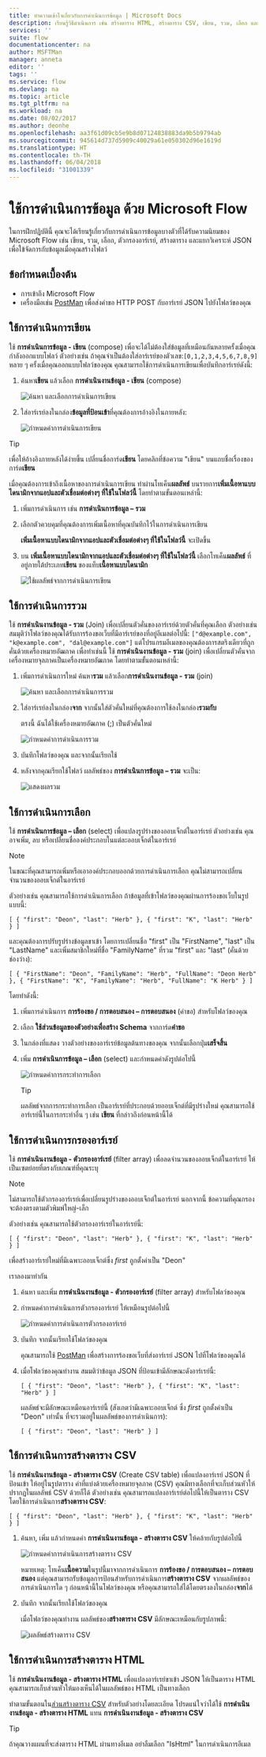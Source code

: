 ```yaml
---
title: ทำความเข้าใจเกี่ยวกับการดำเนินการข้อมูล | Microsoft Docs
description: เรียนรู้วิธีดำเนินการ เช่น สร้างตาราง HTML, สร้างตาราง CSV, เขียน, รวม, เลือก และตัวกรองอาร์เรย์ด้วย Microsoft Flow
services: ''
suite: flow
documentationcenter: na
author: MSFTMan
manager: anneta
editor: ''
tags: ''
ms.service: flow
ms.devlang: na
ms.topic: article
ms.tgt_pltfrm: na
ms.workload: na
ms.date: 08/02/2017
ms.author: deonhe
ms.openlocfilehash: aa3f61d09cb5e9b8d07124838883da9b5b9794ab
ms.sourcegitcommit: 945614d737d5909c40029a61e050302d96e1619d
ms.translationtype: HT
ms.contentlocale: th-TH
ms.lasthandoff: 06/04/2018
ms.locfileid: "31001339"
---
```

# <a name="use-data-operations-with-microsoft-flow"></a>ใช้การดำเนินการข้อมูล ด้วย Microsoft Flow
ในการฝึกปฏิบัตินี้ คุณจะได้เรียนรู้เกี่ยวกับการดำเนินการข้อมูลบางตัวที่ได้รับความนิยมของ Microsoft Flow เช่น เขียน, รวม, เลือก, ตัวกรองอาร์เรย์, สร้างตาราง และแยกวิเคราะห์ JSON เพื่อใข้จัดการกับข้อมูลเมื่อคุณสร้างโฟลว์

## <a name="prerequisites"></a>ข้อกำหนดเบื้องต้น
* การเข้าถึง Microsoft Flow
* เครื่องมือเช่น [PostMan](https://www.getpostman.com/postman) เพื่อส่งคำขอ HTTP POST กับอาร์เรย์ JSON ไปยังโฟลว์ของคุณ

## <a name="use-the-compose-action"></a>ใช้การดำเนินการเขียน
ใช้ **การดำเนินการข้อมูล - เขียน** (compose) เพื่อจะได้ไม่ต้องใส่ข้อมูลที่เหมือนกันหลายครั้งเมื่อคุณกำลังออกแบบโฟลว์ ตัวอย่างเช่น ถ้าคุณจำเป็นต้องใส่อาร์เรย์ของตัวเลข:````[0,1,2,3,4,5,6,7,8,9]```` หลาย ๆ ครั้งเมื่อคุณออกแบบโฟลว์ของคุณ คุณสามารถใช้การดำเนินการเขียนเพื่อบันทึกอาร์เรย์ดังนี้:

1. ค้นหา**เขียน** แล้วเลือก **การดำเนินงานข้อมูล - เขียน** (compose)
   
    ![ค้นหา และเลือกการดำเนินการเขียน](./media/data-operations/search-select-compose.png)
2. ใส่อาร์เรย์ลงในกล่อง**ข้อมูลที่ป้อนเข้า**ที่คุณต้องการอ้างอิงในภายหลัง:
   
    ![กำหนดค่าการดำเนินการเขียน](./media/data-operations/add-array-compose.png)

> [!TIP]
> เพื่อให้อ้างอิงภายหลังได้ง่ายขึ้น เปลี่ยนชื่อการ์ด**เขียน** โดยคลิกที่ข้อความ "เขียน" บนแถบชื่อเรื่องของการ์ด**เขียน**
> 
> 

เมื่อคุณต้องการเข้าถึงเนื้อหาของการดำเนินการเขียน ทำผ่านโทเค็น**ผลลัพธ์** บนรายการ**เพิ่มเนื้อหาแบบไดนามิกจากแอปและตัวเชื่อมต่อต่างๆ ที่ใช้ในโฟลว์นี้** โดยทำตามขั้นตอนเหล่านี้:

1. เพิ่มการดำเนินการ เช่น **การดำเนินการข้อมูล – รวม**
2. เลือกตัวควบคุมที่คุณต้องการเพิ่มเนื้อหาที่คุณบันทึกไว้ในการดำเนินการเขียน
   
    **เพิ่มเนื้อหาแบบไดนามิกจากแอปและตัวเชื่อมต่อต่างๆ ที่ใช้ในโฟลว์นี้** จะเปิดขึ้น
3. บน **เพิ่มเนื้อหาแบบไดนามิกจากแอปและตัวเชื่อมต่อต่างๆ ที่ใช้ในโฟลว์นี้** เลือกโทเค็น**ผลลัพธ์** ที่อยู่ภายใต้ประเภท**เขียน** ของแท็บ**เนื้อหาแบบไดนามิก**
   
    ![ใช้ผลลัพธ์จากการดำเนินการเขียน](./media/data-operations/use-compose-output.png)

## <a name="use-the-join-action"></a>ใช้การดำเนินการรวม
ใช้ **การดำเนินงานข้อมูล - รวม** (Join) เพื่อเปลี่ยนตัวคั่นของอาร์เรย์ด้วยตัวคั่นที่คุณเลือก ตัวอย่างเช่น สมมุติว่าโฟลว์ของคุณได้รับการร้องขอเว็บที่มีอาร์เรย์ของที่อยู่อีเมลต่อไปนี้: ````["d@example.com", "k@example.com", "dal@example.com"]```` แต่โปรแกรมอีเมลของคุณต้องการสตริงเดียวที่ถูกคั่นด้วยเครื่องหมายอัฒภาค เพื่อทำเช่นนี้ ใช้ **การดำเนินงานข้อมูล - รวม** (join) เพื่อเปลี่ยนตัวคั่นจากเครื่องหมายจุลภาคเป็นเครื่องหมายอัฒภาค โดยทำตามขั้นตอนเหล่านี้:

1. เพิ่มการดำเนินการใหม่ ค้นหา**รวม** แล้วเลือก**การดำเนินงานข้อมูล - รวม** (join)
   
    ![ค้นหา และเลือกการดำเนินการรวม](./media/data-operations/search-select-join.png)
2. ใส่อาร์เรย์ลงในกล่อง**จาก** จากนั้นใส่ตัวคั่นใหม่ที่คุณต้องการใช้ลงในกล่อง**รวมกับ**
   
    ตรงนี้ ฉันได้ใช้เครื่องหมายอัฒภาค (;) เป็นตัวคั่นใหม่
   
    ![กำหนดค่าการดำเนินการรวม](./media/data-operations/add-array-join.png)
3. บันทึกโฟลว์ของคุณ และจากนั้นเรียกใช้
4. หลังจากคุณเรียกใช้โฟลว์ ผลลัพธ์ของ **การดำเนินการข้อมูล – รวม** จะเป็น:
   
    ![แสดงผลรวม](./media/data-operations/join-output.png)

## <a name="use-the-select-action"></a>ใช้การดำเนินการเลือก
ใช้ **การดำเนินการข้อมูล – เลือก** (select) เพื่อแปลงรูปร่างของออบเจ็กต์ในอาร์เรย์ ตัวอย่างเช่น คุณอาจเพิ่ม, ลบ หรือเปลี่ยนชื่อองค์ประกอบในแต่ละออบเจ็กต์ในอาร์เรย์

> [!NOTE]
> ในขณะที่คุณสามารถเพิ่มหรือเอาองค์ประกอบออกด้วยการดำเนินการเลือก คุณไม่สามารถเปลี่ยนจำนวนของออบเจ็กต์ในอาร์เรย์
> 
> 

ตัวอย่างเช่น คุณสามารถใช้การดำเนินการเลือก ถ้าข้อมูลที่เข้าโฟลว์ของคุณผ่านการร้องขอเว็บในรูปแบบนี้:

````[ { "first": "Deon", "last": "Herb" }, { "first": "K", "last": "Herb" } ]````

และคุณต้องการปรับรูปร่างข้อมูลขาเข้า โดยการเปลี่ยนชื่อ "first" เป็น "FirstName", "last" เป็น "LastName" และเพิ่มสมาชิกใหม่ที่ชื่อ "FamilyName" ที่รวม "first" และ "last" (คั่นด้วยช่องว่าง):

````[ { "FirstName": "Deon", "FamilyName": "Herb", "FullName": "Deon Herb" }, { "FirstName": "K", "FamilyName": "Herb", "FullName": "K Herb" } ]````

โดยทำดังนี้:

1. เพิ่มการดำเนินการ **การร้องขอ / การตอบสนอง – การตอบสนอง** (คำขอ) สำหรับโฟลว์ของคุณ
2. เลือก **ใช้ส่วนข้อมูลของตัวอย่างเพื่อสร้าง Schema** จากการ์ด**คำขอ**
3. ในกล่องที่แสดง วางตัวอย่างของอาร์เรย์ข้อมูลต้นทางของคุณ จากนั้นเลือกปุ่ม**เสร็จสิ้น**
4. เพิ่ม **การดำเนินการข้อมูล – เลือก** (select) และกำหนดค่าดังรูปต่อไปนี้
   
    ![กำหนดค่าการกระทำการเลือก](./media/data-operations/select-card.png)
   
   > [!TIP]
   > ผลลัพธ์จากการกระทำการเลือก เป็นอาร์เรย์ที่ประกอบด้วยออบเจ็กต์ที่มีรูปร่างใหม่ คุณสามารถใช้อาร์เรย์นี้ในการกระทำอื่น ๆ เช่น **เขียน** ที่กล่าวถึงก่อนหน้านี้ได้
   > 
   > 

## <a name="use-the-filter-array-action"></a>ใช้การดำเนินการกรองอาร์เรย์
ใช้ **การดำเนินงานข้อมูล - ตัวกรองอาร์เรย์** (filter array) เพื่อลดจำนวนของออบเจ็กต์ในอาร์เรย์ ให้เป็นเซตย่อยที่ตรงกับเกณฑ์ที่คุณระบุ

> [!NOTE]
> ไม่สามารถใช้ตัวกรองอาร์เรย์เพื่อเปลี่ยนรูปร่างของออบเจ็กต์ในอาร์เรย์ นอกจากนี้ ข้อความที่คุณกรองจะต้องตรงตามตัวพิมพ์ใหญ่-เล็ก
> 
> 

ตัวอย่างเช่น คุณสามารถใช้ตัวกรองอาร์เรย์ในอาร์เรย์นี้:

````[ { "first": "Deon", "last": "Herb" }, { "first": "K", "last": "Herb" } ]````

เพื่อสร้างอาร์เรย์ใหม่ที่มีเฉพาะออบเจ็กต์ซึ่ง *first* ถูกตั้งค่าเป็น "Deon"

เราลองมาทำกัน

1. ค้นหา และเพิ่ม **การดำเนินงานข้อมูล - ตัวกรองอาร์เรย์** (filter array) สำหรับโฟลว์ของคุณ
2. กำหนดค่าการดำเนินการตัวกรองอาร์เรย์ ให้เหมือนรูปต่อไปนี้
   
    ![กำหนดค่าการดำเนินการตัวกรองอาร์เรย์](./media/data-operations/add-configure-filter-array.png)
3. บันทึก จากนั้นเรียกใช้โฟลว์ของคุณ
   
    คุณสามารถใช้ [PostMan](https://www.getpostman.com/postman) เพื่อสร้างการร้องขอเว็บที่ส่งอาร์เรย์ JSON ไปที่โฟลว์ของคุณได้
4. เมื่อโฟลว์ของคุณทำงาน สมมติว่าข้อมูล JSON ที่ป้อนเข้ามีลักษณะดังอาร์เรย์นี้:
   
    ````[ { "first": "Deon", "last": "Herb" }, { "first": "K", "last": "Herb" } ]````
   
    ผลลัพธ์จะมีลักษณะเหมือนอาร์เรย์นี้ (สังเกตว่ามีเฉพาะออบเจ็กต์ ซึ่ง *first* ถูกตั้งค่าเป็น "Deon" เท่านั้น ที่จะรวมอยู่ในผลลัพธ์ของการดำเนินการ):
   
    ````[ { "first": "Deon", "last": "Herb" } ]````

## <a name="use-the-create-csv-table-action"></a>ใช้การดำเนินการสร้างตาราง CSV
ใช้ **การดำเนินงานข้อมูล - สร้างตาราง CSV** (Create CSV table) เพื่อแปลงอาร์เรย์ JSON ที่ป้อนเข้า ให้อยู่ในรูปตาราง ค่าที่แบ่งด้วยเครื่องหมายจุลภาค (CSV) คุณมีทางเลือกที่จะเก็บส่วนหัวให้ปรากฏในผลลัพธ์ CSV ด้วยก็ได้ ตัวอย่างเช่น คุณสามารถแปลงอาร์เรย์ต่อไปนี้ให้เป็นตาราง CSV โดยใช้การดำเนินการ**สร้างตาราง CSV**:

````[ { "first": "Deon", "last": "Herb" }, { "first": "K", "last": "Herb" } ]````

1. ค้นหา, เพิ่ม แล้วกำหนดค่า **การดำเนินงานข้อมูล - สร้างตาราง CSV** ให้คล้ายกับรูปต่อไปนี้
   
    ![กำหนดค่าการดำเนินการสร้างตาราง CSV](./media/data-operations/create-csv-table.png)
   
    หมายเหตุ: โทเค็น**เนื้อความ**ในรูปนี้มาจากการดำเนินการ **การร้องขอ / การตอบสนอง – การตอบสนอง** แต่คุณสามารถรับข้อมูลการป้อนสำหรับการดำเนินการ**สร้างตาราง CSV** จากผลลัพธ์ของการดำเนินการใด ๆ ก่อนหน้านี้ในโฟลว์ของคุณ หรือคุณสามารถใส่ได้โดยตรงลงในกล่อง**จาก**ได้
2. บันทึก จากนั้นเรียกใช้โฟลว์ของคุณ
   
    เมื่อโฟลว์ของคุณทำงาน ผลลัพธ์ของ**สร้างตาราง CSV** มีลักษณะเหมือนกับรูปภาพนี้:
   
    ![ผลลัพธ์สร้างตาราง CSV](./media/data-operations/create-csv-table-output.png)

## <a name="use-the-create-html-table-action"></a>ใช้การดำเนินการสร้างตาราง HTML
ใช้ **การดำเนินงานข้อมูล - สร้างตาราง HTML** เพื่อแปลงอาร์เรย์ขาเข้า JSON ให้เป็นตาราง HTML คุณสามารถเก็บส่วนหัวให้มองเห็นได้ในผลลัพธ์ของ HTML เป็นทางเลือก

ทำตามขั้นตอนใน[ส่วนสร้างตาราง CSV](#use-the-create-csv-table-action) สำหรับตัวอย่างโดยละเอียด โปรดแน่ใจว่าได้ใช้ **การดำเนินงานข้อมูล - สร้างตาราง HTML** แทน **การดำเนินงานข้อมูล - สร้างตาราง CSV**

> [!TIP]
> ถ้าคุณวางแผนที่จะส่งตาราง HTML ผ่านทางอีเมล อย่าลืมเลือก "IsHtml" ในการดำเนินการอีเมล
> 
> 

